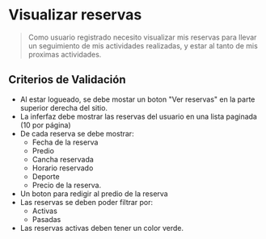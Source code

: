 
# Visualizar reservas
> Como usuario registrado 
necesito visualizar mis reservas
para llevar un seguimiento de mis actividades realizadas, y estar al tanto de mis proximas actividades.

## Criterios de Validación
- Al estar logueado, se debe mostar un boton "Ver reservas" en la parte superior derecha del sitio.
- La inferfaz debe mostrar las reservas del usuario en una lista paginada (10 por página)
- De cada reserva se debe mostrar:
    - Fecha de la reserva
    - Predio
    - Cancha reservada
    - Horario reservado
    - Deporte
    - Precio de la reserva.
- Un boton para redigir al predio de la reserva
- Las reservas se deben poder filtrar por:
    - Activas
    - Pasadas
- Las reservas activas deben tener un color verde.